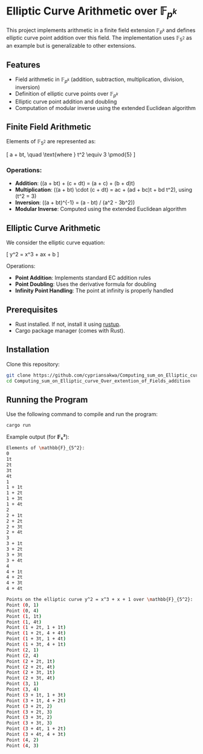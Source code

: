 # Elliptic Curve Arithmetic over $\mathbb{F}_{p^k}$

This project implements arithmetic in a finite field extension $\mathbb{F}_{p^k}$ and defines elliptic curve point addition over this field. The implementation uses $\mathbb{F}_{5^2}$ as an example but is generalizable to other extensions.

## Features

- Field arithmetic in $\mathbb{F}_{p^k}$ (addition, subtraction, multiplication, division, inversion)
- Definition of elliptic curve points over $\mathbb{F}_{p^k}$
- Elliptic curve point addition and doubling
- Computation of modular inverse using the extended Euclidean algorithm

## Finite Field Arithmetic

Elements of $\mathbb{F}_{5^2}$ are represented as:

\[
a + bt, \quad \text{where } t^2 \equiv 3 \pmod{5}
\]

### Operations:

- **Addition**: \((a + bt) + (c + dt) = (a + c) + (b + d)t\)
- **Multiplication**: \((a + bt) \cdot (c + dt) = ac + (ad + bc)t + bd t^2\), using \(t^2 = 3\)
- **Inversion**: \((a + bt)^{-1} = (a - bt) / (a^2 - 3b^2)\)
- **Modular Inverse**: Computed using the extended Euclidean algorithm

## Elliptic Curve Arithmetic

We consider the elliptic curve equation:

\[
y^2 = x^3 + ax + b
\]

Operations:

- **Point Addition**: Implements standard EC addition rules
- **Point Doubling**: Uses the derivative formula for doubling
- **Infinity Point Handling**: The point at infinity is properly handled

## Prerequisites

- Rust installed. If not, install it using [rustup](https://rustup.rs/).
- Cargo package manager (comes with Rust).

## Installation

Clone this repository:

```sh
git clone https://github.com/cypriansakwa/Computing_sum_on_Elliptic_curve_Over_extention_of_Fields_addition.git
cd Computing_sum_on_Elliptic_curve_Over_extention_of_Fields_addition
```

## Running the Program

Use the following command to compile and run the program:

```sh
cargo run
```

Example output (for **𝔽₅²**):

```sh
Elements of \mathbb{F}_{5^2}:
0 
1t
2t
3t
4t
1
1 + 1t
1 + 2t
1 + 3t
1 + 4t
2
2 + 1t
2 + 2t
2 + 3t
2 + 4t
3
3 + 1t
3 + 2t
3 + 3t
3 + 4t
4
4 + 1t
4 + 2t
4 + 3t
4 + 4t

Points on the elliptic curve y^2 = x^3 + x + 1 over \mathbb{F}_{5^2}:
Point (0, 1)
Point (0, 4)
Point (1, 1t)
Point (1, 4t)
Point (1 + 2t, 1 + 1t)
Point (1 + 2t, 4 + 4t)
Point (1 + 3t, 1 + 4t)
Point (1 + 3t, 4 + 1t)
Point (2, 1)
Point (2, 4)
Point (2 + 2t, 1t)
Point (2 + 2t, 4t)
Point (2 + 3t, 1t)
Point (2 + 3t, 4t)
Point (3, 1)
Point (3, 4)
Point (3 + 1t, 1 + 3t)
Point (3 + 1t, 4 + 2t)
Point (3 + 2t, 2)
Point (3 + 2t, 3)
Point (3 + 3t, 2)
Point (3 + 3t, 3)
Point (3 + 4t, 1 + 2t)
Point (3 + 4t, 4 + 3t)
Point (4, 2)
Point (4, 3)
```
